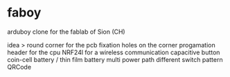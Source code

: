 # faboy
arduboy clone for the fablab of Sion (CH)

idea >
round corner for the pcb
fixation holes on the corner
progamation header for the cpu
NRF24l for a wireless communication
capacitive button
coin-cell battery / thin film battery 
multi power path
different switch pattern
QRCode